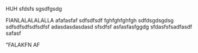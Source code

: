 HUH
sfdsfs
sgsdfgsdg


FIANLALALALALLA
afafasfaf
sdfsdfsdf
fghfghfghfgh
sdfdsgdsgdsg
sdfsdfsdfsdfsdfsf
adasdasdasdasd
sfsdfsf asfasfasfggdg
sfdasfsfsadfasdf
safasf

"FALAKFN AF
